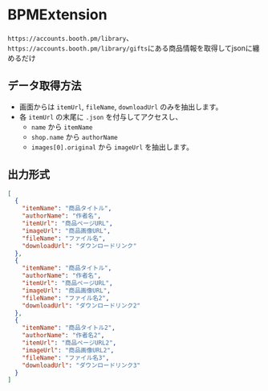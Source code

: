 # BPMExtension

`https://accounts.booth.pm/library`、`https://accounts.booth.pm/library/gifts`にある商品情報を取得してjsonに纏めるだけ

## データ取得方法
- 画面からは `itemUrl`, `fileName`, `downloadUrl` のみを抽出します。
- 各 `itemUrl` の末尾に `.json` を付与してアクセスし、
  - `name` から `itemName`
  - `shop.name` から `authorName`
  - `images[0].original` から `imageUrl`
  を抽出します。

## 出力形式
```json
[
  {
    "itemName": "商品タイトル",
    "authorName": "作者名",
    "itemUrl": "商品ページURL",
    "imageUrl": "商品画像URL",
    "fileName": "ファイル名",
    "downloadUrl": "ダウンロードリンク"
  },
  {
    "itemName": "商品タイトル",
    "authorName": "作者名",
    "itemUrl": "商品ページURL", 
    "imageUrl": "商品画像URL",
    "fileName": "ファイル名2",
    "downloadUrl": "ダウンロードリンク2"
  },
  {
    "itemName": "商品タイトル2",
    "authorName": "作者名2",
    "itemUrl": "商品ページURL2",
    "imageUrl": "商品画像URL2",
    "fileName": "ファイル名3",
    "downloadUrl": "ダウンロードリンク3"
  }
]
```
